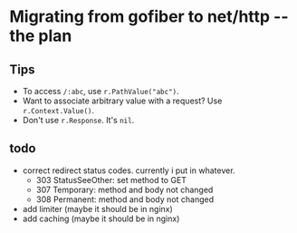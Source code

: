 # Migrating from gofiber to net/http -- the plan

## Tips

- To access `/:abc`, use `r.PathValue("abc")`.
- Want to associate arbitrary value with a request? Use `r.Context.Value()`.
- Don't use `r.Response`. It's `nil`.

## todo

- correct redirect status codes. currently i put in whatever.
  - 303 StatusSeeOther: set method to GET
  - 307 Temporary: method and body not changed
  - 308 Permanent: method and body not changed
- add limiter (maybe it should be in nginx)
- add caching (maybe it should be in nginx)

